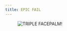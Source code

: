 ```yaml
---
title: EPIC FAIL
---
```


<figure class="pagination-centered">
<img src="/img/fail.jpg" alt="TRIPLE FACEPALM!">
</figure>
